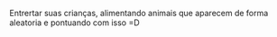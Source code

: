 Entrertar suas crianças, alimentando animais que aparecem de forma aleatoria e pontuando com isso =D

